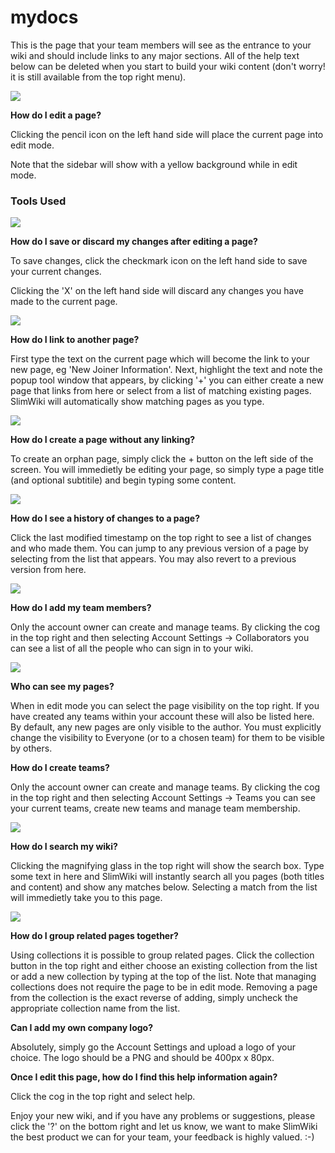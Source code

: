mydocs
======
This is the page that your team members will see as the entrance to your wiki and should include links to any major sections. All of the help text below can be deleted when you start to build your wiki content (don't worry! it is still available from the top right menu).

![](https://slimwiki.s3.amazonaws.com/uploads/attachment/attachment/30/2014-06-19-at-12.25-PM.png)

**How do I edit a page?**

Clicking the pencil icon on the left hand side will place the current page into edit mode. 

Note that the sidebar will show with a yellow background while in edit mode.

### Tools Used

![](https://slimwiki.s3.amazonaws.com/uploads/attachment/attachment/22/2014-06-19_at_12.30_PM.png)

**How do I save or discard my changes after editing a page?**

To save changes, click the checkmark icon on the left hand side to save your current changes.

Clicking the 'X' on the left hand side will discard any changes you have made to the current page.

![](https://slimwiki.s3.amazonaws.com/uploads/attachment/attachment/51/2014-07-17_at_15.23.png)

**How do I link to another page?**

First type the text on the current page which will become the link to your new page, eg 'New Joiner Information'. Next, highlight the text and note the popup tool window that appears, by clicking '+' you can either create a new page that links from here or select from a list of matching existing pages. SlimWiki will automatically show matching pages as you type.

![](https://slimwiki.s3.amazonaws.com/uploads/attachment/attachment/27/2014-06-19_at_12.17_PM_3.png)

**How do I create a page without any linking?**

To create an orphan page, simply click the + button on the left side of the screen. You will immedietly be editing your page, so simply type a page title (and optional subtitile) and begin typing some content.

![](https://slimwiki.s3.amazonaws.com/uploads/attachment/attachment/26/2014-06-19_at_12.43_PM.png)

**How do I see a history of changes to a page?**

Click the last modified timestamp on the top right to see a list of changes and who made them. You can jump to any previous version of a page by selecting from the list that appears. You may also revert to a previous version from here.

![](https://slimwiki.s3.amazonaws.com/uploads/attachment/attachment/31/2014-06-19_at_1.01_PM.png)

**How do I add my team members?**

Only the account owner can create and manage teams. By clicking the cog in the top right and then selecting Account Settings -> Collaborators you can see a list of all the people who can sign in to your wiki.

![](https://slimwiki.s3.amazonaws.com/uploads/attachment/attachment/32/2014-06-19_at_1.02_PM.png)

**Who can see my pages?**

When in edit mode you can select the page visibility on the top right. If you have created any teams within your account these will also be listed here. By default, any new pages are only visible to the author. You must explicitly change the visibility to Everyone (or to a chosen team) for them to be visible by others.

**How do I create teams?**

Only the account owner can create and manage teams. By clicking the cog in the top right and then selecting Account Settings -> Teams you can see your current teams, create new teams and manage team membership.

![](https://slimwiki.s3.amazonaws.com/uploads/attachment/attachment/33/2014-06-19_at_12.20_PM.png)

**How do I search my wiki?**

Clicking the magnifying glass in the top right will show the search box. Type some text in here and SlimWiki will instantly search all you pages (both titles and content) and show any matches below. Selecting a match from the list will immedietly take you to this page.

![](https://slimwiki.s3.amazonaws.com/uploads/attachment/attachment/34/2014-06-19_at_12.22_PM.png)

**How do I group related pages together?**

Using collections it is possible to group related pages. Click the collection button in the top right and either choose an existing collection from the list or add a new collection by typing at the top of the list. Note that managing collections does not require the page to be in edit mode. Removing a page from the collection is the exact reverse of adding, simply uncheck the appropriate collection name from the list.

**Can I add my own company logo?**

Absolutely, simply go the Account Settings and upload a logo of your choice. The logo should be a PNG and should be 400px x 80px.

**Once I edit this page, how do I find this help information again?**

Click the cog in the top right and select help.

Enjoy your new wiki, and if you have any problems or suggestions, please click the '?' on the bottom right and let us know, we want to make SlimWiki the best product we can for your team, your feedback is highly valued. :-)
